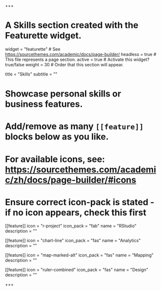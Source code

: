 +++
# A Skills section created with the Featurette widget.
widget = "featurette"  # See https://sourcethemes.com/academic/docs/page-builder/
headless = true  # This file represents a page section.
active = true  # Activate this widget? true/false
weight = 30  # Order that this section will appear.

title = "Skills"
subtitle = ""

# Showcase personal skills or business features.
# 
# Add/remove as many `[[feature]]` blocks below as you like.
# 
# For available icons, see: https://sourcethemes.com/academic/zh/docs/page-builder/#icons
#
# Ensure correct icon-pack is stated - if no icon appears, check this first

[[feature]]
  icon = "r-project"
  icon_pack = "fab"
  name = "RStudio"
  description = ""
  
[[feature]]
  icon = "chart-line"
  icon_pack = "fas"
  name = "Analytics"
  description = ""
  
[[feature]]
  icon = "map-marked-alt"
  icon_pack = "fas"
  name = "Mapping"
  description = ""
  
[[feature]]
  icon = "ruler-combined"
  icon_pack = "fas"
  name = "Design"
  description = ""

+++
